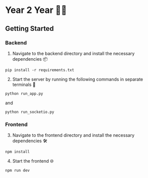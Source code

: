 # Year 2 Year 🧑‍🎓

## Getting Started

### Backend

1. Navigate to the backend directory and install the necessary dependencies 📦

```
pip install -r requirements.txt
```

2. Start the server by running the following commands in separate terminals 🐍

```
python run_app.py
```

and

```
python run_socketio.py
```

### Frontend

3. Navigate to the frontend directory and install the necessary dependencies 🛠️

```
npm install
```

4. Start the frontend 🌐

```
npm run dev
```
